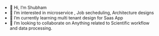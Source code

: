 - 👋 Hi, I’m Shubham
- 👀 I’m interested in microservice , Job secheduling, Architecture designs 
- 🌱 I’m currently learning multi tenant design for Saas App
- 💞️ I’m looking to collaborate on Anything related to Scientific workflow and data processing.

